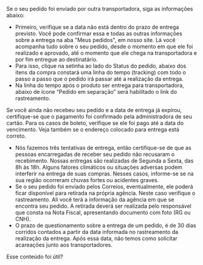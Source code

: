 Se o seu pedido foi enviado por outra transportadora, siga as informações abaixo:

- Primeiro, verifique se a data não está dentro do prazo de entrega previsto. Você pode confirmar essa e todas as outras informações sobre a entrega na aba "Meus pedidos", em nosso site. Lá você acompanha tudo sobre o seu pedido, desde o momento em que ele foi realizado e aprovado, até o momento que ele chega na transportadora e por fim entregue ao destinatário.
- Para isso, clique na setinha ao lado do Status do pedido, abaixo dos itens da compra constará uma linha do tempo (tracking) com todo o passo a passo que o pedido irá passar até a realização da entrega.
- Na linha do tempo após o produto ser entrega para transportadora, abaixo de ícone “Pedido em separação” será habilitado o link do rastreamento.

Se você ainda não recebeu seu pedido e a data de entrega já expirou, certifique-se que o pagamento foi confirmado pela administradora de seu cartão. Para os casos de boleto, verifique se ele foi pago até a data do vencimento. Veja também se o endereço colocado para entrega está correto.

- Nós fazemos três tentativas de entrega, então certifique-se de que as pessoas encarregadas de receber seu pedido não recusaram o recebimento. Nossas entregas são realizadas de Segunda a Sexta, das 8h às 18h. Alguns fatores climáticos ou situações adversas podem interferir na entrega de suas compras. Nesses casos, informe-se se na sua região ocorreram chuvas fortes ou acidentes graves.
- Se o seu pedido foi enviado pelos Correios, eventualmente, ele poderá ficar disponível para retirada na própria agência. Neste caso verifique o rastreamento. Ali você terá a informação da agência em que se encontra seu pedido. A retirada deverá ser realizada pelo responsável que consta na Nota Fiscal, apresentando documento com foto (RG ou CNH). 
- O prazo de questionamento sobre a entrega de um pedido, é de 30 dias corridos contados a partir da data informada no rastreamento da realização da entrega. Após essa data, não temos como solicitar acareações junto aos transportadores. 

Esse conteúdo foi útil?
